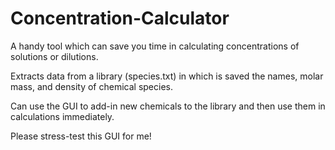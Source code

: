 # Concentration-Calculator
A handy tool which can save you time in calculating concentrations of solutions or dilutions.

Extracts data from a library (species.txt) in which is saved the names, molar mass, and density of chemical species.

Can use the GUI to add-in new chemicals to the library and then use them in calculations immediately.

Please stress-test this GUI for me!
